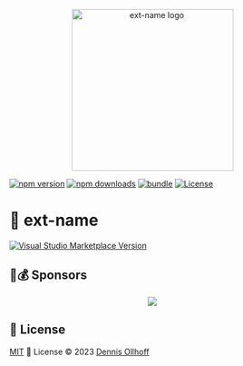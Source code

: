 <p align="center">
  <img src="https://github.com/nyxb/ext-name/blob/main/logo.png?raw=true" width="285" height="285" alt="ext-name logo">
  <br>

[![npm version][npm-version-src]][npm-version-href] 
[![npm downloads][npm-downloads-src]][npm-downloads-href] 
[![bundle][bundle-src]][bundle-href] 
[![License][license-src]][license-href]

# 🦾 ext-name

<a href="https://marketplace.visualstudio.com/items?itemName=nyxb.ext-name" target="__blank"><img src="https://img.shields.io/visual-studio-marketplace/v/antfu.ext-name.svg?color=eee&amp;label=VS%20Code%20Marketplace&logo=visual-studio-code" alt="Visual Studio Marketplace Version" /></a>

## 🤝💰 Sponsors

<p align="center">
  <a href="https://cdn.jsdelivr.net/gh/antfu/static/sponsors.svg">
    <img src='https://cdn.jsdelivr.net/gh/antfu/static/sponsors.png'/>
  </a>
</p>

## 📜 License

[MIT](./LICENSE) 💚 License © 2023 [Dennis Ollhoff](https://github.com/nyxb)


<!-- Badges -->

[npm-version-src]: https://img.shields.io/npm/v/ext-name?style=flat&colorA=18181B&colorB=14F195
[npm-version-href]: https://npmjs.com/package/ext-name
[npm-downloads-src]: https://img.shields.io/npm/dm/ext-name?style=flat&colorA=18181B&colorB=14F195
[npm-downloads-href]: https://npmjs.com/package/ext-name
[bundle-src]: https://img.shields.io/bundlephobia/minzip/ext-name?style=flat&colorA=18181B&colorB=14F195
[bundle-href]: https://bundlephobia.com/result?p=ext-name
[license-src]: https://img.shields.io/github/license/nyxb/ext-name.svg?style=flat&colorA=18181B&colorB=14F195
[license-href]: https://github.com/nyxb/ext-name/blob/main/LICENSE

